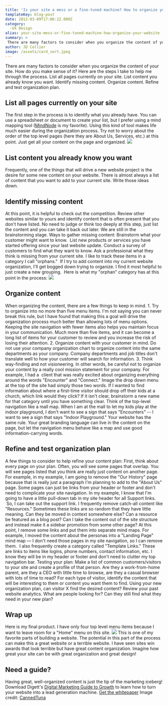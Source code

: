 ```yaml
---
title: 'Is your site a mess or a fine-tuned machine? How to organize your website'
templateKey: blog-post
date: 2012-03-09T17:06:22.000Z
category: 
  -UX Design
alias: your-site-mess-or-fine-tuned-machine-how-organize-your-website
summary: > 
 There are many factors to consider when you organize the content of your site. How do you make sense of it? Here are the steps I take to help me through the process.
author: JD Collier
image: /assets/card_sort.jpeg
---
```


There are many factors to consider when you organize the content of your site. How do you make sense of it? Here are the steps I take to help me through the process. List all pages currently on your site. List content you already know you want. Identify missing content. Organize content. Refine and test organization plan.

List all pages currently on your site
-------------------------------------

The first step in the process is to identify what you already have. You can use a spreadsheet or document to create your list, but I prefer using a mind mapping tool ([MindNode](http://mindnode.com/) is my favorite). Using this kind of tool makes life much easier during the organization process. Try not to worry about the order of the top level pages (here they are About Us, Services, etc.) at this point. Just get all your content on the page and organized. ![](/assets/list_all_content_on_current_site.gif)

List content you already know you want
--------------------------------------

Frequently, one of the things that will drive a new website project is the desire for some new content on your website. There is almost always a list of content that you want to add to your current site. Write those ideas down. 

Identify missing content
------------------------

At this point, it is helpful to check out the competition. Review other websites similar to yours and identify content that is often present that you don't have listed. No need to judge or think too deeply at this step, just list the content and you can take it back out later. We are still in the brainstorming stage. Ways to gather missing content: Brainstorm what your customer might want to know.  List new products or services you have started offering since your last website update. Conduct a survey of customers to find what they want to know. Ask a professional what they think is missing from your current site. I like to track these items in a category I call "orphans."  If I try to add content into my current website organization, I'll get bogged down trying to organize. I find it most helpful to just create a new grouping.  Here is what my "orphan" category has at this point in the process: ![](/assets/list_missing_content.gif)

Organize content
----------------

When organizing the content, there are a few things to keep in mind. 1. Try to organize into no more than five menu items. I'm not saying you can never break this rule, but I have found that making this a goal will drive the organization process much better than allowing lots of menu options. Keeping the site navigation with fewer items also helps you maintain focus in your communication. Much more than five items, and it can become a long list of items for your customer to review and you increase the risk of losing their attention. 2. Organize content with your customer in mind. Do not use your company organization chart to organize content into the same departments as your company. Company departments and job titles don't translate well to how your customer will search for information. 3. Think way-finding and not visioneering. In other words, be careful not to organize your content by a really cool mission statement for your company. For example, I had a  client that was really excited about organizing everything around the words "Encounter" and "Connect." Image the drop down menu at the top of the site had simply those two words. If I wanted to find information about where a first-time visitor should drop off their kids at a church, which link would they click? If it isn't clear, brainstorm a new name for that category until you have something clear. Think of the top-level navigation like a mall map. When I am at the mall to let my kids play at the indoor playground, I don't want to see a sign that says "Encounters" -- I want to see a sign that says "Indoor Playground." Your website has the same rule. Your great branding language can live in the content on the page, but let the navigation menu behave like a map and use good information-carrying words.

Refine and test organization plan
---------------------------------

A few things to consider to help refine your content plan: First, think about every page on your plan. Often, you will see some pages that overlap. You will see pages listed that you think are really just content on another page. For example, in my example, I am going to remove the "Our History" page because that is really just a paragraph I'm planning to add to the "About Us" page. Some pages can just be links from your header or footer and don't need to complicate your site navigation. In my example, I know that I'm going to have a little pull-down tab in my site header for all Support links.  So, I can take out the support link. I frequently remove catch-all content like "Resources." Sometimes these links are so random that they have little meaning. Can they be moved in context somewhere else? Can a resource be featured as a blog post? Can I take the content out of the site structure and instead make it a sidebar promotion from some other page? At this point, I remove some links and put them into separate mind maps. For example, I moved the content about the personas into a "Landing Page" mind map — I don't need those pages in my site navigation, so I can remove them.  I also frequently create a category called "Template Links." These are links to items like logins, phone numbers, contact information, etc. I know they will be in my header or footer and don't need to clutter my top navigation bar. Testing your plan: Make a list of common customers/visitors to your site and create a profile of that person. Are they a work-from-home parent, are they a CEO with little time to browse, are they a casual browser with lots of time to read? For each type of visitor, identify the content that will be interesting to them or content you want them to find. Using your new organization plan, can visitor X find the desired content? Review your past website analytics. What are people looking for? Can they still find what they need in your new plan?

Wrap up
-------

Here is my final product. I have only four top level menu items because I want to leave room for a "Home" menu on this site. ![](/assets/organized_site_0.gif) This is one of my favorite parts of building a website. The potential in this part of the process can make this a great website or a terrible website. I have seen sites win awards that look terrible but have great content organization. Imagine how great your site can be with great organization and great design!

Need a guide?
-------------

Having great, well-organized content is just the tip of the marketing iceberg! Download Digett's [Digital Marketing Guide to Growth](http://offer.digett.com/marketing-guide-growth) to learn how to turn your website into a lead generation machine. [Get the whitepaper](http://offer.digett.com/marketing-guide-growth) Image credit: [CannedTuna](http://www.flickr.com/photos/cannedtuna/1423599488/sizes/m/in/photostream/)